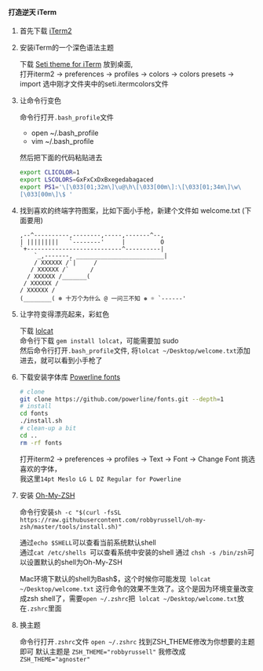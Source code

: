 #### 打造逆天 iTerm

1. 首先下载 [iTerm2](https://www.iterm2.com/)

2. 安装iTerm的一个深色语法主题

    下载 [Seti theme for iTerm]( https://github.com/willmanduffy/seti-iterm ) 放到桌⾯,  
    打开iterm2 -> preferences -> profiles -> colors -> colors presets -> import 选中刚才文件夹中的seti.itermcolors文件

3. 让命令行变色

    命令行打开`.bash_profile`文件

    - open ~/.bash_profile
    - vim ~/.bash_profile

    然后把下面的代码粘贴进去

    ```bash
    export CLICOLOR=1
    export LSCOLORS=GxFxCxDxBxegedabagaced
    export PS1='\[\033[01;32m\]\u@\h\[\033[00m\]:\[\033[01;34m\]\w\
    [\033[00m\]\$ '
    ```

4. 找到喜欢的终端字符图案，比如下面小手枪，新建个文件如 welcome.txt (下面要用)

    ```
    ,--^----------,--------,-----,-------^--,
    | |||||||||   `--------'     |          O
    `+---------------------------^----------|
        `_,-------, _________________________|
        / XXXXXX /`|     /
       / XXXXXX /`      / 
      / XXXXXX /_______(
     / XXXXXX /
    / XXXXXX /
    (________( ❄ 十万个为什么 @ 一问三不知 ❅ ☼ `------'
    ```

5. 让字符变得漂亮起来，彩虹色

    下载 [lolcat](https://github.com/busyloop/lolcat)  
    命令行下载 `gem install lolcat`，可能需要加 sudo  
    然后命令行打开`.bash_profile`文件, 将` lolcat ~/Desktop/welcome.txt `添加进去，就可以看到小手枪了

6. 下载安装字体库 [Powerline fonts](https://github.com/powerline/fonts)

    ```bash
    # clone
    git clone https://github.com/powerline/fonts.git --depth=1
    # install
    cd fonts
    ./install.sh
    # clean-up a bit
    cd ..
    rm -rf fonts
    ```

    打开iterm2 -> preferences -> profiles -> Text -> Font -> Change Font 挑选喜欢的字体，  
    我这里`14pt Meslo LG L DZ Regular for Powerline`

7. 安装 [Oh-My-ZSH](https://github.com/robbyrussell/oh-my-zsh)

    命令行安装`sh -c "$(curl -fsSL https://raw.githubusercontent.com/robbyrussell/oh-my-zsh/master/tools/install.sh)"`

    通过`echo $SHELL`可以查看当前系统默认shell  
    通过`cat /etc/shells `可以查看系统中安装的shell
    通过 `chsh -s /bin/zsh`可以设置默认的shell为Oh-My-ZSH 

    Mac环境下默认的shell为Bash$，这个时候你可能发现` lolcat ~/Desktop/welcome.txt` 这行命令的效果不生效了。这个是因为环境变量改变成zsh shell了，需要`open ~/.zshrc`把` lolcat ~/Desktop/welcome.txt`放在`.zshrc`里面

    
8.  换主题

    命令行打开`.zshrc`文件 `open ~/.zshrc` 找到ZSH_THEME修改为你想要的主题即可
    默认主题是 `ZSH_THEME="robbyrussell"` 我修改成 `ZSH_THEME="agnoster"`

